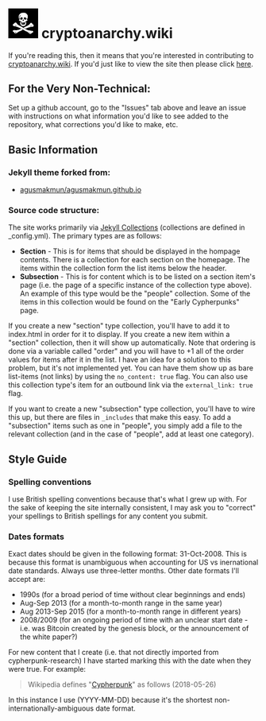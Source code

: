 
# <img src="/static/img/jolly-roger-unshifted.jpg" width="60"> cryptoanarchy.wiki

If you're reading this, then it means that you're interested in contributing to [cryptoanarchy.wiki](https://cryptoanarchy.wiki). If you'd just like to view the site then please click [here](https://cryptoanarchy.wiki).

## For the Very Non-Technical:
Set up a github account, go to the "Issues" tab above and leave an issue with instructions on what information you'd like to see added to the repository, what corrections you'd like to make, etc.

## Basic Information

### Jekyll theme forked from:
* [agusmakmun/agusmakmun.github.io](https://github.com/agusmakmun/agusmakmun.github.io)

### Source code structure:
The site works primarily via [Jekyll Collections](https://jekyllrb.com/docs/collections/) (collections are defined in _config.yml). The primary types are as follows:

+ **Section** - This is for items that should be displayed in the hompage contents. There is a collection for each section on the homepage. The items within the collection form the list items below the header.
+ **Subsection** - This is for content which is to be listed on a section item's page (i.e. the page of a specific instance of the collection type above). An example of this type would be the "people" collection. Some of the items in this collection would be found on the "Early Cypherpunks" page.

If you create a new "section" type collection, you'll have to add it to index.html in order for it to display. If you create a new item within a "section" collection, then it will show up automatically. Note that ordering is done via a variable called "order" and you will have to +1 all of the order values for items after it in the list. I have an idea for a solution to this problem, but it's not implemented yet. You can have them show up as bare list-items (not links) by using the `no_content: true` flag. You can also use this collection type's item for an outbound link via the `external_link: true` flag.

If you want to create a new "subsection" type collection, you'll have to wire this up, but there are files in `_includes` that make this easy. To add a "subsection" items such as one in "people", you simply add a file to the relevant collection (and in the case of "people", add at least one category).

## Style Guide

### Spelling conventions
I use British spelling conventions because that's what I grew up with. For the sake of keeping the site internally consistent, I may ask you to "correct" your spellings to British spellings for any content you submit.

### Dates formats
Exact dates should be given in the following format: 31-Oct-2008. This is because this format is unambiguous when accounting for US vs inernational date standards. Always use three-letter months. Other date formats I'll accept are:

+ 1990s (for a broad period of time without clear beginnings and ends)
+ Aug-Sep 2013 (for a month-to-month range in the same year)
+ Aug 2013-Sep 2015 (for a month-to-month range in different years)
+ 2008/2009 (for an ongoing period of time with an unclear start date - i.e. was Bitcoin created by the genesis block, or the announcement of the white paper?)

For new content that I create (i.e. that not directly imported from cypherpunk-research) I have started marking this with the date when they were true. For example:

> Wikipedia defines "[Cypherpunk](https://en.wikipedia.org/wiki/Cypherpunk)" as follows (2018-05-26)

In this instance I use (YYYY-MM-DD) because it's the shortest non-internationally-ambiguous date format.
